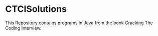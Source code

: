 # CTCISolutions
This Repository contains programs in Java from the book Cracking The Coding Interview. 
